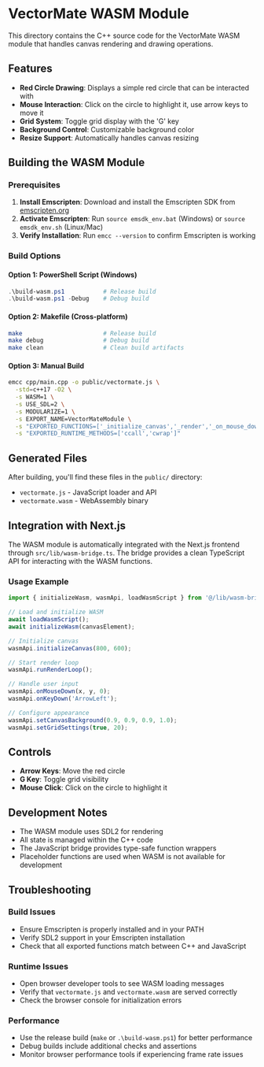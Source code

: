 # VectorMate WASM Module

This directory contains the C++ source code for the VectorMate WASM module that handles canvas rendering and drawing operations.

## Features

- **Red Circle Drawing**: Displays a simple red circle that can be interacted with
- **Mouse Interaction**: Click on the circle to highlight it, use arrow keys to move it
- **Grid System**: Toggle grid display with the 'G' key
- **Background Control**: Customizable background color
- **Resize Support**: Automatically handles canvas resizing

## Building the WASM Module

### Prerequisites

1. **Install Emscripten**: Download and install the Emscripten SDK from [emscripten.org](https://emscripten.org/docs/getting_started/downloads.html)
2. **Activate Emscripten**: Run `source emsdk_env.bat` (Windows) or `source emsdk_env.sh` (Linux/Mac)
3. **Verify Installation**: Run `emcc --version` to confirm Emscripten is working

### Build Options

#### Option 1: PowerShell Script (Windows)
```powershell
.\build-wasm.ps1           # Release build
.\build-wasm.ps1 -Debug    # Debug build
```

#### Option 2: Makefile (Cross-platform)
```bash
make                       # Release build
make debug                 # Debug build
make clean                 # Clean build artifacts
```

#### Option 3: Manual Build
```bash
emcc cpp/main.cpp -o public/vectormate.js \
  -std=c++17 -O2 \
  -s WASM=1 \
  -s USE_SDL=2 \
  -s MODULARIZE=1 \
  -s EXPORT_NAME=VectorMateModule \
  -s "EXPORTED_FUNCTIONS=['_initialize_canvas','_render','_on_mouse_down','_on_mouse_move','_on_mouse_up','_on_key_down','_resize_canvas','_set_canvas_background','_set_grid_settings','_set_zoom_level']" \
  -s "EXPORTED_RUNTIME_METHODS=['ccall','cwrap']"
```

## Generated Files

After building, you'll find these files in the `public/` directory:
- `vectormate.js` - JavaScript loader and API
- `vectormate.wasm` - WebAssembly binary

## Integration with Next.js

The WASM module is automatically integrated with the Next.js frontend through `src/lib/wasm-bridge.ts`. The bridge provides a clean TypeScript API for interacting with the WASM functions.

### Usage Example

```typescript
import { initializeWasm, wasmApi, loadWasmScript } from '@/lib/wasm-bridge';

// Load and initialize WASM
await loadWasmScript();
await initializeWasm(canvasElement);

// Initialize canvas
wasmApi.initializeCanvas(800, 600);

// Start render loop
wasmApi.runRenderLoop();

// Handle user input
wasmApi.onMouseDown(x, y, 0);
wasmApi.onKeyDown('ArrowLeft');

// Configure appearance
wasmApi.setCanvasBackground(0.9, 0.9, 0.9, 1.0);
wasmApi.setGridSettings(true, 20);
```

## Controls

- **Arrow Keys**: Move the red circle
- **G Key**: Toggle grid visibility
- **Mouse Click**: Click on the circle to highlight it

## Development Notes

- The WASM module uses SDL2 for rendering
- All state is managed within the C++ code
- The JavaScript bridge provides type-safe function wrappers
- Placeholder functions are used when WASM is not available for development

## Troubleshooting

### Build Issues
- Ensure Emscripten is properly installed and in your PATH
- Verify SDL2 support in your Emscripten installation
- Check that all exported functions match between C++ and JavaScript

### Runtime Issues
- Open browser developer tools to see WASM loading messages
- Verify that `vectormate.js` and `vectormate.wasm` are served correctly
- Check the browser console for initialization errors

### Performance
- Use the release build (`make` or `.\build-wasm.ps1`) for better performance
- Debug builds include additional checks and assertions
- Monitor browser performance tools if experiencing frame rate issues
